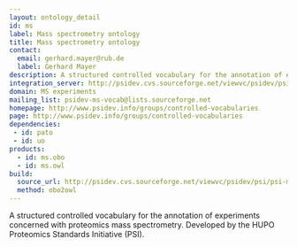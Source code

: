 ```yaml
---
layout: ontology_detail
id: ms
label: Mass spectrometry ontology
title: Mass spectrometry ontology
contact:
  email: gerhard.mayer@rub.de
  label: Gerhard Mayer
description: A structured controlled vocabulary for the annotation of experiments concerned with proteomics mass spectrometry.
integration_server: http://psidev.cvs.sourceforge.net/viewvc/psidev/psi/psi-ms/mzML/controlledVocabulary/
domain: MS experiments
mailing_list: psidev-ms-vocab@lists.sourceforge.net
homepage: http://www.psidev.info/groups/controlled-vocabularies
page: http://www.psidev.info/groups/controlled-vocabularies
dependencies:
 - id: pato
 - id: uo
products:
  - id: ms.obo
  - id: ms.owl
build:
  source_url: http://psidev.cvs.sourceforge.net/viewvc/psidev/psi/psi-ms/mzML/controlledVocabulary/psi-ms.obo
  method: obo2owl
---
```


A structured controlled vocabulary for the annotation of experiments concerned with proteomics mass spectrometry. Developed by the HUPO Proteomics Standards Initiative (PSI).
